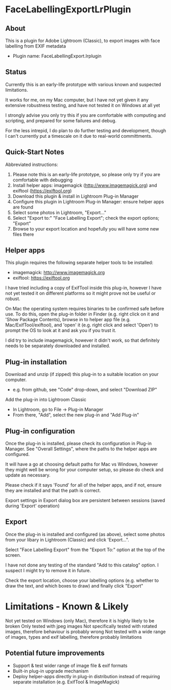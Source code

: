 # FaceLabellingExportLrPlugin

## About
This is a plugin for Adobe Lightroom (Classic), to export images with face labelling from EXIF metadata
* Plugin name: FaceLabellingExport.lrplugin

## Status
Currently this is an early-life prototype with various known and suspected limitations.

It works for me, on my Mac computer, but I have not yet given it any extensive robustness
testing, and have not tested it on Windows at all yet

I strongly advise you only try this if you are comfortable with computing and scripting, and
prepared for some failures and debug.

For the less intrepid, I do plan to do further testing and development, though I can't currently
put a timescale on it due to real-world committments.

## Quick-Start Notes
Abbreviated instructions:
1. Please note this is an early-life prototype, so please only try if you are comfortable with debugging
2. Install helper apps: imagemagick (http://www.imagemagick.org) and exiftool (https://exiftool.org)
3. Download this plugin & install in Lightroom Plug-in Manager
4. Configure this plugin in Lightroom Plug-in Manager: ensure helper apps are found
5. Select some photos in Lightroom, "Export..."
6. Select "Export to:" "Face Labelling Export"; check the export options; "Export"
7. Browse to your export location and hopefully you will have some new files there

## Helper apps
This plugin requires the following separate helper tools to be installed:
* imagemagick: http://www.imagemagick.org
* exiftool: https://exiftool.org

I have tried including a copy of ExifTool inside this plug-in, however I have not yet
tested it on different platforms so it might prove not be useful or robust.

On Mac the operating system requires binaries to be confirmed safe before use. To do this,
open the plug-in folder in Finder (e.g. right click on it and 'Show Package Contents),
browse in to helper app file (e.g. Mac/ExifTool/exiftool), and 'open' it (e.g. right click
and select 'Open') to prompt the OS to look at it and ask you if you trust it.

I did try to include imagemagick, however it didn't work, so that definitely needs to be separately
downloaded and installed.

## Plug-in installation
Download and unzip (if zipped) this plug-in to a suitable location on your computer.
* e.g. from github, see "Code" drop-down, and select "Download ZIP"

Add the plug-in into Lightroom Classic
* In Lightroom, go to File -> Plug-in Manager
* From there, "Add", select the new plug-in and "Add Plug-in"

## Plug-in configuration
Once the plug-in is installed, please check its configuration in Plug-in Manager.
See "Overall Settings", where the paths to the helper apps are configured.

It will have a go at choosing default paths for Mac vs Windows, however they might well
be wrong for your computer setup, so please do check and update as necessary.

Please check if it says 'Found' for all of the helper apps, and if not, ensure they are
installed and that the path is correct.

Export settings in Export dialog box are persistent between sessions (saved during 'Export' operation)

## Export
Once the plug-in is installed and configured (as above), select some photos from your libary in
Lightroom (Classic) and click 'Export...".

Select "Face Labelling Export" from the "Export To:" option at the top of the screen.

I have not done any testing of the standard "Add to this catalog" option. I suspect I might try
to remove it in future.

Check the export location, choose your labelling options (e.g. whether to draw the text, and which boxes to draw)
and finally click "Export"

# Limitations - Known & Likely
Not yet tested on Windows (only Mac), therefore it is highly likely to be broken
Only tested with jpeg images
Not specifically tested with rotated images, therefore behaviour is probably wrong
Not tested with a wide range of images, types and exif labelling, therefore probably limitations

## Potential future improvements
* Support & test wider range of image file & exif formats
* Built-in plug-in upgrade mechanism
* Deploy helper-apps directly in plug-in distribution instead of requiring separate installation (e.g. ExifTool & ImageMagick)
